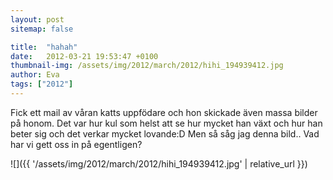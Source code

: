 ```yaml
---
layout: post
sitemap: false

title:  "hahah"
date:   2012-03-21 19:53:47 +0100
thumbnail-img: /assets/img/2012/march/2012/hihi_194939412.jpg
author: Eva
tags: ["2012"]
---
```


Fick ett mail av våran katts uppfödare och hon skickade även massa bilder på honom. Det var hur kul som helst att se hur mycket han växt och hur han beter sig och det verkar mycket lovande:D Men så såg jag denna bild.. Vad har vi gett oss in på egentligen?

![]({{ '/assets/img/2012/march/2012/hihi_194939412.jpg'  | relative_url }})

